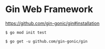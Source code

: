 # Gin Web Framework #

<https://github.com/gin-gonic/gin#installation>

```
$ go mod init test
```

```
$ go get -u github.com/gin-gonic/gin
```
